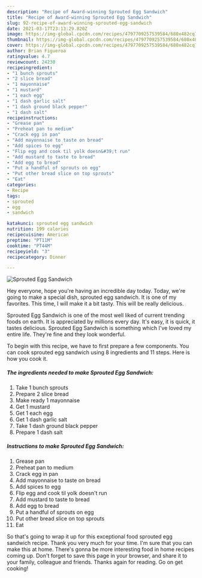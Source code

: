 ```yaml
---
description: "Recipe of Award-winning Sprouted Egg Sandwich"
title: "Recipe of Award-winning Sprouted Egg Sandwich"
slug: 92-recipe-of-award-winning-sprouted-egg-sandwich
date: 2021-03-17T23:13:29.820Z
image: https://img-global.cpcdn.com/recipes/4797709257539584/680x482cq70/sprouted-egg-sandwich-recipe-main-photo.jpg
thumbnail: https://img-global.cpcdn.com/recipes/4797709257539584/680x482cq70/sprouted-egg-sandwich-recipe-main-photo.jpg
cover: https://img-global.cpcdn.com/recipes/4797709257539584/680x482cq70/sprouted-egg-sandwich-recipe-main-photo.jpg
author: Brian Figueroa
ratingvalue: 4.7
reviewcount: 24230
recipeingredient:
- "1 bunch sprouts"
- "2 slice bread"
- "1 mayonnaise"
- "1 mustard"
- "1 each egg"
- "1 dash garlic salt"
- "1 dash ground black pepper"
- "1 dash salt"
recipeinstructions:
- "Grease pan"
- "Preheat pan to medium"
- "Crack egg in pan"
- "Add mayonnaise to taste on bread"
- "Add spices to egg"
- "Flip egg and cook til yolk doesn&#39;t run"
- "Add mustard to taste to bread"
- "Add egg to bread"
- "Put a handful of sprouts on egg"
- "Put other bread slice on top sprouts"
- "Eat"
categories:
- Recipe
tags:
- sprouted
- egg
- sandwich

katakunci: sprouted egg sandwich 
nutrition: 199 calories
recipecuisine: American
preptime: "PT11M"
cooktime: "PT44M"
recipeyield: "3"
recipecategory: Dinner

---
```



![Sprouted Egg Sandwich](https://img-global.cpcdn.com/recipes/4797709257539584/680x482cq70/sprouted-egg-sandwich-recipe-main-photo.jpg)

Hey everyone, hope you're having an incredible day today. Today, we're going to make a special dish, sprouted egg sandwich. It is one of my favorites. This time, I will make it a bit tasty. This will be really delicious.



Sprouted Egg Sandwich is one of the most well liked of current trending foods on earth. It is appreciated by millions every day. It's easy, it is quick, it tastes delicious. Sprouted Egg Sandwich is something which I've loved my entire life. They're fine and they look wonderful.


To begin with this recipe, we have to first prepare a few components. You can cook sprouted egg sandwich using 8 ingredients and 11 steps. Here is how you cook it.

<!--inarticleads1-->

##### The ingredients needed to make Sprouted Egg Sandwich:

1. Take 1 bunch sprouts
1. Prepare 2 slice bread
1. Make ready 1 mayonnaise
1. Get 1 mustard
1. Get 1 each egg
1. Get 1 dash garlic salt
1. Take 1 dash ground black pepper
1. Prepare 1 dash salt




<!--inarticleads2-->

##### Instructions to make Sprouted Egg Sandwich:

1. Grease pan
1. Preheat pan to medium
1. Crack egg in pan
1. Add mayonnaise to taste on bread
1. Add spices to egg
1. Flip egg and cook til yolk doesn&#39;t run
1. Add mustard to taste to bread
1. Add egg to bread
1. Put a handful of sprouts on egg
1. Put other bread slice on top sprouts
1. Eat




So that's going to wrap it up for this exceptional food sprouted egg sandwich recipe. Thank you very much for your time. I'm sure that you can make this at home. There's gonna be more interesting food in home recipes coming up. Don't forget to save this page in your browser, and share it to your family, colleague and friends. Thanks again for reading. Go on get cooking!
